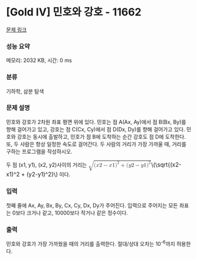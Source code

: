 # [Gold IV] 민호와 강호 - 11662 

[문제 링크](https://www.acmicpc.net/problem/11662) 

### 성능 요약

메모리: 2032 KB, 시간: 0 ms

### 분류

기하학, 삼분 탐색

### 문제 설명

<p>민호와 강호가 2차원 좌표 평면 위에 있다. 민호는 점 A(Ax, Ay)에서 점 B(Bx, By)를 향해 걸어가고 있고, 강호는 점 C(Cx, Cy)에서 점 D(Dx, Dy)를 향해 걸어가고 있다. 민호와 강호는 동시에 출발하고, 민호가 점 B에 도착하는 순간 강호도 점 D에 도착한다. 또, 두 사람은 항상 일정한 속도로 걸어간다. 두 사람의 거리가 가장 가까울 때, 거리를 구하는 프로그램을 작성하시오.</p>

<p>두 점 (x1, y1), (x2, y2)사이의 거리는 <mjx-container class="MathJax" jax="CHTML" style="font-size: 109%; position: relative;"><mjx-math class="MJX-TEX" aria-hidden="true"><mjx-msqrt><mjx-sqrt><mjx-surd><mjx-mo class="mjx-sop"><mjx-c class="mjx-c221A TEX-S1"></mjx-c></mjx-mo></mjx-surd><mjx-box style="padding-top: 0.103em;"><mjx-mo class="mjx-n"><mjx-c class="mjx-c28"></mjx-c></mjx-mo><mjx-mi class="mjx-i"><mjx-c class="mjx-c1D465 TEX-I"></mjx-c></mjx-mi><mjx-mn class="mjx-n"><mjx-c class="mjx-c32"></mjx-c></mjx-mn><mjx-mo class="mjx-n" space="3"><mjx-c class="mjx-c2212"></mjx-c></mjx-mo><mjx-mi class="mjx-i" space="3"><mjx-c class="mjx-c1D465 TEX-I"></mjx-c></mjx-mi><mjx-mn class="mjx-n"><mjx-c class="mjx-c31"></mjx-c></mjx-mn><mjx-msup><mjx-mo class="mjx-n"><mjx-c class="mjx-c29"></mjx-c></mjx-mo><mjx-script style="vertical-align: 0.289em;"><mjx-mn class="mjx-n" size="s"><mjx-c class="mjx-c32"></mjx-c></mjx-mn></mjx-script></mjx-msup><mjx-mo class="mjx-n" space="3"><mjx-c class="mjx-c2B"></mjx-c></mjx-mo><mjx-mo class="mjx-n" space="3"><mjx-c class="mjx-c28"></mjx-c></mjx-mo><mjx-mi class="mjx-i"><mjx-c class="mjx-c1D466 TEX-I"></mjx-c></mjx-mi><mjx-mn class="mjx-n"><mjx-c class="mjx-c32"></mjx-c></mjx-mn><mjx-mo class="mjx-n" space="3"><mjx-c class="mjx-c2212"></mjx-c></mjx-mo><mjx-mi class="mjx-i" space="3"><mjx-c class="mjx-c1D466 TEX-I"></mjx-c></mjx-mi><mjx-mn class="mjx-n"><mjx-c class="mjx-c31"></mjx-c></mjx-mn><mjx-msup><mjx-mo class="mjx-n"><mjx-c class="mjx-c29"></mjx-c></mjx-mo><mjx-script style="vertical-align: 0.289em;"><mjx-mn class="mjx-n" size="s"><mjx-c class="mjx-c32"></mjx-c></mjx-mn></mjx-script></mjx-msup></mjx-box></mjx-sqrt></mjx-msqrt></mjx-math><mjx-assistive-mml unselectable="on" display="inline"><math xmlns="http://www.w3.org/1998/Math/MathML"><msqrt><mo stretchy="false">(</mo><mi>x</mi><mn>2</mn><mo>−</mo><mi>x</mi><mn>1</mn><msup><mo stretchy="false">)</mo><mn>2</mn></msup><mo>+</mo><mo stretchy="false">(</mo><mi>y</mi><mn>2</mn><mo>−</mo><mi>y</mi><mn>1</mn><msup><mo stretchy="false">)</mo><mn>2</mn></msup></msqrt></math></mjx-assistive-mml><span aria-hidden="true" class="no-mathjax mjx-copytext">\(\sqrt{(x2-x1)^2 + (y2-y1)^2}\)</span></mjx-container> 이다.</p>

### 입력 

 <p>첫째 줄에 Ax, Ay, Bx, By, Cx, Cy, Dx, Dy가 주어진다. 입력으로 주어지는 모든 좌표는 0보다 크거나 같고, 10000보다 작거나 같은 정수이다.</p>

### 출력 

 <p>민호와 강호가 가장 가까웠을 때의 거리를 출력한다. 절대/상대 오차는 10<sup>-6</sup>까지 허용한다.</p>


